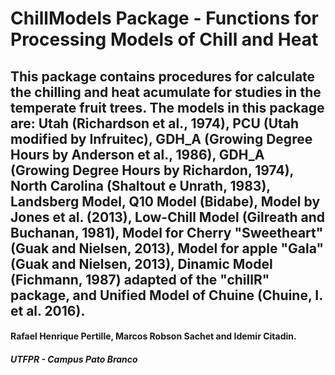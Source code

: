 # ChillModels Package - Functions for Processing Models of Chill and Heat

## This package contains procedures for calculate the chilling and heat acumulate for studies in the temperate fruit trees. The models in this package are: Utah (Richardson et al., 1974), PCU (Utah modified by Infruitec), GDH_A (Growing Degree Hours by Anderson et al., 1986), GDH_A (Growing Degree Hours by Richardon, 1974), North Carolina (Shaltout e Unrath, 1983), Landsberg Model, Q10 Model (Bidabe), Model by Jones et al. (2013), Low-Chill Model (Gilreath and Buchanan, 1981), Model for Cherry "Sweetheart" (Guak and Nielsen, 2013), Model for apple "Gala" (Guak and Nielsen, 2013), Dinamic Model (Fichmann, 1987) adapted of the "chillR" package, and Unified Model of Chuine (Chuine, I. et al. 2016).


#### Rafael Henrique Pertille, Marcos Robson Sachet and Idemir Citadin.
##### UTFPR - Campus Pato Branco

